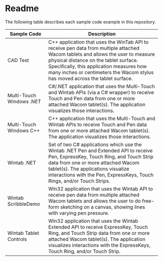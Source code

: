 # Readme

The following table describes each sample code example in this repository. 

|Sample Code				|Description			|
|---						|---					|
|CAD Test 					|C++ application that uses the WinTab API to receive pen data from multiple attached Wacom tablets and allows the user to measure physical distance on the tablet surface. Specifically, this application measures how many inches or centimeters the Wacom stylus has moved across the tablet surface.|
|Multi-Touch Windows .NET	|C#/.NET application that uses the Multi-Touch and Wintab APIs (via a C# wrapper) to receive Touch and Pen data from one or more attached Wacom tablet(s). The application visualizes those interactions.|
|Multi-Touch Windows C++ 	|C++ application that uses the Multi-Touch and Wintab APIs to receive Touch and Pen data from one or more attached Wacom tablet(s). The application visualizes those interactions.
|Wintab .NET				|Set of two C# applications which use the Wintab .NET Pen and Extended API to receive Pen, ExpressKey, Touch Ring, and Touch Strip data from one or more attached Wacom tablet(s). The applications visualize interactions with the Pen, ExpressKeys, Touch Rings, and/or Touch Strips.|
|Wintab ScribbleDemo		|Win32 application that uses the Wintab API to receive pen data from multiple attached Wacom tablets and allows the user to do free-form sketching on a canvas, showing lines with varying pen pressure.|
|Wintab Tablet Controls		|Win32 application that uses the Wintab Extended API to receive ExpressKey, Touch Ring, and Touch Strip data from one or more attached Wacom tablet(s). The application visualizes interactions with the ExpressKeys, Touch Ring, and/or Touch Strip.|

